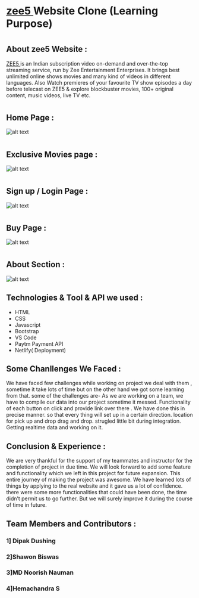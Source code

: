 #  <h1><a href="https://zee5-clone.netlify.app/">zee5 </a> Website Clone (Learning Purpose)</h1>

# <h2>About zee5 Website : </h2>

<a href="https://zee5-clone.netlify.app/">ZEE5 </a>  is an Indian subscription video on-demand and over-the-top streaming service, run by Zee Entertainment Enterprises. It brings best unlimited online shows movies and many kind of videos in different languages. Also Watch premieres of your favourite TV show episodes a day before telecast on ZEE5 & explore blockbuster movies, 100+ original content, music videos, live TV etc.


# <h2>Home Page : </h2>
![alt text](https://camo.githubusercontent.com/21610d5d094429356f7bb496a0c129ead8eb3a438f5307c4393e60e250f3c639/68747470733a2f2f6c68332e676f6f676c6575736572636f6e74656e742e636f6d2f736b48635f6f7063374b4a64697a767a673270703837564337326838376c496a424c693373796b4835707258505542436b4b7631304b3074412d6f6d6f685341723956474f376c48365777667756416c6a714c4279525a6e66675677335f57576f625576615368566866594e37637167483944364e5f77354c6f765845756a6b7465664d50575f38576e4d3d7732343030)
# <h2>Exclusive Movies page : </h2>
![alt text](https://camo.githubusercontent.com/98f3bf40a671739effaec7a739c759ee0b8da7f146833785c473e915d7d8374b/68747470733a2f2f6c68332e676f6f676c6575736572636f6e74656e742e636f6d2f775a614d58654b5035374e7943727a725f6a793062627567617131496837504d386252504342304754775a5f5238507565414e5776425745637444715a7a2d46666336355950504b4430494b706d6e6b4e4d447244534179426657514f765051735136524a796b46556c5f5f76513247365f63377a47676a514d6e563663714270524147337a527141716f3d7732343030)
# <h2>Sign up / Login Page : </h2>
![alt text](https://camo.githubusercontent.com/deb9d0104c8ed7aa06e22413637b020e68262402fadb96ec94f03bb004c37a97/68747470733a2f2f6c68332e676f6f676c6575736572636f6e74656e742e636f6d2f6571797347336349684d44624d56734934754152563863447a3062386b41786d30536d70654b78446f5965757236355366426336555a4a396167514c4252486c707666454154714c637a676f677a5f5f4773715944394837665835724c754e3958662d6a474b336d4d344c30705a4b477a5a42682d65706e69574b4d6444307153615052435733505330513d7732343030)
# <h2>Buy Page : </h2>
![alt text](https://camo.githubusercontent.com/1d6778a2e99b181fb01575540813a8f628386b61d6c4f0ff123bdbb59f719e7e/68747470733a2f2f6c68332e676f6f676c6575736572636f6e74656e742e636f6d2f6f3562504458354e6b744b417455664c6a724d3446315a576a47574232582d35595a345a4330684270576e5a375969495347365f647763384c71574e64445f45354952554b6d4a5f616e307041447a635175457a4f4e71534b386e367a48365541535068504b666c4b784b6172377548677268536b5a366f67615872753342393138504b4d756b3359756f3d7732343030)
# <h2>About Section : </h2>
![alt text](https://camo.githubusercontent.com/3601022634a50121f3dd27bb93679a27393714ec5c943ac391c1125e926da980/68747470733a2f2f6c68332e676f6f676c6575736572636f6e74656e742e636f6d2f775a6a726d41794f444774715a6e67712d42342d437a792d4c797033446d6c6e794a50636442485f3438317a6345785f79645a50367462554d336d696566306a4e376a7a475a63377855377a55625f677564426c526b6e727248584f69707237424a3471664e506b7661696d4659474d47326e6e4668764a414d5542754579344d6d722d6b32514c3834493d7732343030)

## Technologies & Tool & API we used :

- HTML
- CSS
- Javascript
- Bootstrap
- VS Code
- Paytm Payment API
- Netlify( Deployment)

## Some Chanllenges We Faced :

We have faced few challenges while working on project we deal with them , sometime it take lots of time but on the other hand we got some learning from that. some of the challenges are-
As we are working on a team, we have to compile our data into our project sometime it messed.
Functionality of each button on click and provide link over there . We have done this in precise manner. so that every thing will set up in a certain direction.
location for pick up and drop drag and drop.
strugled little bit during integration.
Getting realtime data and working on it.

## Conclusion & Experience :
We are very thankful for the support of my teammates and instructor for the completion of project in due time. We will look forward to add some feature and functionality which we left in this project for future expansion.
This entire journey of making the project was awesome. We have learned lots of things by applying to the real website and it gave us a lot of confidence. there were some more functionalities that could have been done, the time didn’t permit us to go further. But we will surely improve it during the course of time in future.

## Team Members and Contributors :

### 1] Dipak Dushing
### 2]Shawon Biswas
### 3]MD Noorish Nauman
### 4]Hemachandra S




